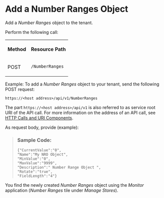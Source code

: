 <!-- loiob1bd9453b5554211a3e619a87c8d79c6 -->

# Add a Number Ranges Object

Add a *Number Ranges* object to the tenant.



Perform the following call:


<table>
<tr>
<th valign="top">

Method

</th>
<th valign="top">

Resource Path

</th>
</tr>
<tr>
<td valign="top">

POST

</td>
<td valign="top">

`/NumberRanges` 

</td>
</tr>
</table>

Example: To add a *Number Ranges* object to your tenant, send the following POST request:

`https://<host address>/api/v1/NumberRanges`

The part `https://<host address>/api/v1` is also referred to as service root URI of the API call. For more information on the address of an API call, see [HTTP Calls and URI Components](http-calls-and-uri-components-ca75e12.md).

As request body, provide \(example\):

> ### Sample Code:  
> ```
> {"CurrentValue":"0",
> "Name":"My NRO Object",
> "MinValue":"0",
> "MaxValue":"9999",
> "Description":" Number Range Object ",
> "Rotate":"true",
> "FieldLength":"4"}
> ```

You find the newly created *Number Ranges* object using the *Monitor* application \(*Number Ranges* tile under *Manage Stores*\).

